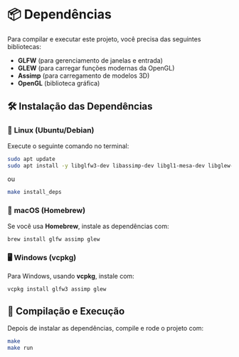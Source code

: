 # 📦 Dependências

Para compilar e executar este projeto, você precisa das seguintes bibliotecas:

- **GLFW** (para gerenciamento de janelas e entrada)
- **GLEW** (para carregar funções modernas da OpenGL)
- **Assimp** (para carregamento de modelos 3D)
- **OpenGL** (biblioteca gráfica)

## 🛠️ Instalação das Dependências  

### 🔹 **Linux (Ubuntu/Debian)**
Execute o seguinte comando no terminal:
```bash
sudo apt update
sudo apt install -y libglfw3-dev libassimp-dev libgl1-mesa-dev libglew-dev
```
ou
```bash
make install_deps
```

### 🍏 **macOS (Homebrew)**
Se você usa **Homebrew**, instale as dependências com:
```bash
brew install glfw assimp glew
```

### 🖥️ **Windows (vcpkg)**
Para Windows, usando **vcpkg**, instale com:
```powershell
vcpkg install glfw3 assimp glew
```

## 🚀 Compilação e Execução

Depois de instalar as dependências, compile e rode o projeto com:
```bash
make
make run
```